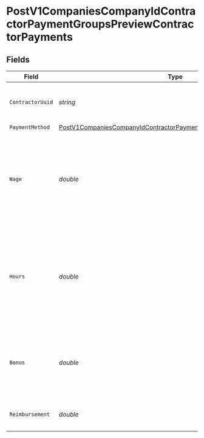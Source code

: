 # PostV1CompaniesCompanyIdContractorPaymentGroupsPreviewContractorPayments


## Fields

| Field                                                                                                                                                               | Type                                                                                                                                                                | Required                                                                                                                                                            | Description                                                                                                                                                         | Example                                                                                                                                                             |
| ------------------------------------------------------------------------------------------------------------------------------------------------------------------- | ------------------------------------------------------------------------------------------------------------------------------------------------------------------- | ------------------------------------------------------------------------------------------------------------------------------------------------------------------- | ------------------------------------------------------------------------------------------------------------------------------------------------------------------- | ------------------------------------------------------------------------------------------------------------------------------------------------------------------- |
| `ContractorUuid`                                                                                                                                                    | *string*                                                                                                                                                            | :heavy_minus_sign:                                                                                                                                                  | The contractor receiving the payment                                                                                                                                |                                                                                                                                                                     |
| `PaymentMethod`                                                                                                                                                     | [PostV1CompaniesCompanyIdContractorPaymentGroupsPreviewPaymentMethod](../../Models/Requests/PostV1CompaniesCompanyIdContractorPaymentGroupsPreviewPaymentMethod.md) | :heavy_minus_sign:                                                                                                                                                  | N/A                                                                                                                                                                 |                                                                                                                                                                     |
| `Wage`                                                                                                                                                              | *double*                                                                                                                                                            | :heavy_minus_sign:                                                                                                                                                  | If the contractor is on a fixed wage, this is the fixed wage payment for the contractor, regardless of hours worked                                                 | 5000                                                                                                                                                                |
| `Hours`                                                                                                                                                             | *double*                                                                                                                                                            | :heavy_minus_sign:                                                                                                                                                  | If the contractor is on an hourly wage, this is the number of hours that the contractor worked for the payment                                                      | 40                                                                                                                                                                  |
| `Bonus`                                                                                                                                                             | *double*                                                                                                                                                            | :heavy_minus_sign:                                                                                                                                                  | If the contractor is on an hourly wage, this is the bonus the contractor earned                                                                                     | 500                                                                                                                                                                 |
| `Reimbursement`                                                                                                                                                     | *double*                                                                                                                                                            | :heavy_minus_sign:                                                                                                                                                  | Reimbursed wages for the contractor                                                                                                                                 | 20                                                                                                                                                                  |